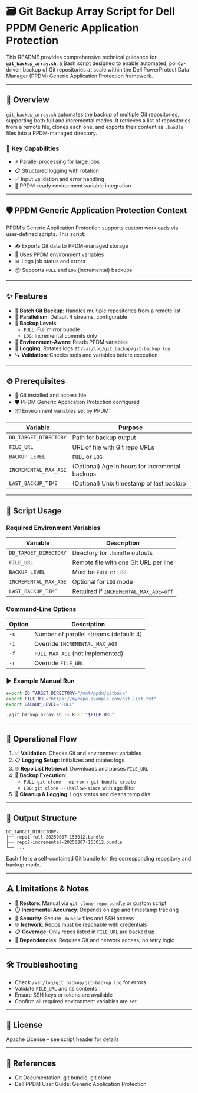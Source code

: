 # 🗃️ Git Backup Array Script for Dell PPDM Generic Application Protection

This README provides comprehensive technical guidance for **`git_backup_array.sh`**, a Bash script designed to enable automated, policy-driven backup of Git repositories at scale within the Dell PowerProtect Data Manager (PPDM) Generic Application Protection framework.

---

## 📘 Overview

`git_backup_array.sh` automates the backup of multiple Git repositories, supporting both full and incremental modes. It retrieves a list of repositories from a remote file, clones each one, and exports their content as `.bundle` files into a PPDM-managed directory.

### 🔧 Key Capabilities

- ⚡ Parallel processing for large jobs  
- 📋 Structured logging with rotation  
- ✅ Input validation and error handling  
- 🔗 PPDM-ready environment variable integration

---

## 🛡️ PPDM Generic Application Protection Context

PPDM’s Generic Application Protection supports custom workloads via user-defined scripts. This script:

- 📤 Exports Git data to PPDM-managed storage  
- 🔐 Uses PPDM environment variables  
- 📊 Logs job status and errors  
- 📦 Supports `FULL` and `LOG` (incremental) backups

---

## ✨ Features

- 🧺 **Batch Git Backup**: Handles multiple repositories from a remote list  
- 🔄 **Parallelism**: Default 4 streams, configurable  
- 🧭 **Backup Levels**:
  - `FULL`: Full mirror bundle
  - `LOG`: Incremental commits only  
- 🧠 **Environment-Aware**: Reads PPDM variables  
- 📄 **Logging**: Rotates logs at `/var/log/git_backup/git-backup.log`  
- 🔍 **Validation**: Checks tools and variables before execution

---

## ⚙️ Prerequisites

- 🧰 Git installed and accessible  
- 🛡️ PPDM Generic Application Protection configured  
- 📦 Environment variables set by PPDM:

| Variable              | Purpose                                          |
|-----------------------|--------------------------------------------------|
| `DD_TARGET_DIRECTORY` | Path for backup output                           |
| `FILE_URL`            | URL of file with Git repo URLs                   |
| `BACKUP_LEVEL`        | `FULL` or `LOG`                                  |
| `INCREMENTAL_MAX_AGE` | (Optional) Age in hours for incremental backups  |
| `LAST_BACKUP_TIME`    | (Optional) Unix timestamp of last backup         |

---

## 🧪 Script Usage

### Required Environment Variables

| Variable              | Description                                      |
|-----------------------|--------------------------------------------------|
| `DD_TARGET_DIRECTORY` | Directory for `.bundle` outputs                  |
| `FILE_URL`            | Remote file with one Git URL per line            |
| `BACKUP_LEVEL`        | Must be `FULL` or `LOG`                          |
| `INCREMENTAL_MAX_AGE` | Optional for `LOG` mode                          |
| `LAST_BACKUP_TIME`    | Required if `INCREMENTAL_MAX_AGE=off`            |

### Command-Line Options

| Option | Description                                              |
|--------|----------------------------------------------------------|
| `-s`   | Number of parallel streams (default: 4)                  |
| `-i`   | Override `INCREMENTAL_MAX_AGE`                           |
| `-f`   | `FULL_MAX_AGE` (not implemented)                         |
| `-r`   | Override `FILE_URL`                                      |

### ▶️ Example Manual Run

```bash
export DD_TARGET_DIRECTORY="/mnt/ppdm/gitback"
export FILE_URL="https://myrepo.example.com/git-list.txt"
export BACKUP_LEVEL="FULL"

./git_backup_array.sh -s 8 -r "$FILE_URL"
```

---

## 🔄 Operational Flow

1. ✅ **Validation**: Checks Git and environment variables  
2. 📋 **Logging Setup**: Initializes and rotates logs  
3. 🌐 **Repo List Retrieval**: Downloads and parses `FILE_URL`  
4. 🧩 **Backup Execution**:
   - `FULL`: `git clone --mirror` + `git bundle create`
   - `LOG`: `git clone --shallow-since` with age filter  
5. 🧹 **Cleanup & Logging**: Logs status and cleans temp dirs

---

## 📁 Output Structure

```
DD_TARGET_DIRECTORY/
├── repo1-full-20250807-153012.bundle
├── repo2-incremental-20250807-153012.bundle
└── ...
```

Each file is a self-contained Git bundle for the corresponding repository and backup mode.

---

## ⚠️ Limitations & Notes

- 🔄 **Restore**: Manual via `git clone repo.bundle` or custom script  
- ⏱️ **Incremental Accuracy**: Depends on age and timestamp tracking  
- 🔐 **Security**: Secure `.bundle` files and SSH access  
- 🌐 **Network**: Repos must be reachable with credentials  
- 📋 **Coverage**: Only repos listed in `FILE_URL` are backed up  
- 🧰 **Dependencies**: Requires Git and network access; no retry logic

---

## 🛠️ Troubleshooting

- Check `/var/log/git_backup/git-backup.log` for errors  
- Validate `FILE_URL` and its contents  
- Ensure SSH keys or tokens are available  
- Confirm all required environment variables are set

---

## 📄 License

Apache License – see script header for details

---

## 🔗 References

- Git Documentation: git bundle, git clone  
- Dell PPDM User Guide: Generic Application Protection

